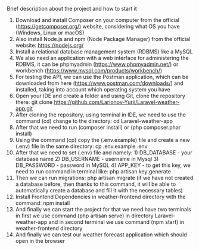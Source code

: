 Brief description about the project and how to start it

1. Download and install Composer on your computer from the official (https://getcomposer.org/) website, considering what OS you have (Windows, Linux or macOS)
2. Also install Node.js and npm (Node Package Manager) from the official website: https://nodejs.org/
3. Install a relational database management system (RDBMS) like a MySQL
4. We also need an application with a web interface for administering the RDBMS, it can be phpmyadmin (https://www.phpmyadmin.net/) or workbench (https://www.mysql.com/products/workbench/)
5. For testing the API, we can use the Postman application, which can be downloaded from here (https://www.postman.com/downloads/) and installed, taking into account which operating system you have
6. Open your IDE and create a folder and using Git, clone the repository there: git clone https://github.com/Larionov-Yurii/Laravel-weather-app.git
7. After cloning the repository, using terminal in IDE, we need to use the command (cd) change to the directory: cd Laravel-weather-app
8. After that we need to run (composer install) or (php composer.phar install)
9. Using the command (cp) copy the (.env.example) file and create a new (.env) file in the same directory: cp .env.example .env
10. After that we need to set (.env) file and namely: 1) DB_DATABASE - your database name 2) DB_USERNAME - username in Mysql 3) DB_PASSWORD - password in MySQL 4) APP_KEY - to get this key, we need to run command in terminal like: php artisan key:generate
11. Then we can run migrations: php artisan migrate (if we have not created a database before, then thanks to this command, it will be able to automatically create a database and fill it with the necessary tables)
12. Install Frontend Dependencies in weather-frontend directory with the command: npm install
13. And finally we can start the project for that we need have two terminals in first we use command (php artisan serve) in directory Laravel-weather-app and in second terminal we use command (npm start) in weather-frontend directory
14. And finally we can test our weather forecast application which should open in the browser
